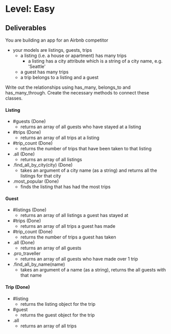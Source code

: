 # Level: Easy

## Deliverables
You are building an app for an Airbnb competitor
- your models are listings, guests, trips
  - a listing (i.e. a house or apartment) has many trips
    - a listing has a city attribute which is a string of a city name, e.g. 'Seattle'
  - a guest has many trips
  - a trip belongs to a listing and a guest

Write out the relationships using has_many, belongs_to and has_many_through. Create the necessary methods to connect these classes.

#### Listing
- #guests (Done)
  - returns an array of all guests who have stayed at a listing
- #trips (Done)
  - returns an array of all trips at a listing
- #trip_count (Done)
  - returns the number of trips that have been taken to that listing
- .all (Done)
  - returns an array of all listings
- .find_all_by_city(city) (Done)
  - takes an argument of a city name (as a string) and returns all the listings for that city
- .most_popular (Done)
  - finds the listing that has had the most trips

#### Guest
- #listings (Done)
  - returns an array of all listings a guest has stayed at
- #trips (Done)
  - returns an array of all trips a guest has made
- #trip_count (Done)
  - returns the number of trips a guest has taken
- .all (Done)
  - returns an array of all guests
- .pro_traveller
  - returns an array of all guests who have made over 1 trip
- .find_all_by_name(name)
  - takes an argument of a name (as a string), returns the all guests with that name

#### Trip (Done)
- #listing
  - returns the listing object for the trip
- #guest
  - returns the guest object for the trip
- .all
  - returns an array of all trips
